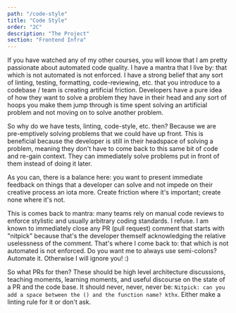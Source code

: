```yaml
---
path: "/code-style"
title: "Code Style"
order: "2C"
description: "The Project"
section: "Frontend Infra"
---
```


If you have watched any of my other courses, you will know that I am pretty passionate about automated code quality. I have a mantra that I live by: that which is not automated is not enforced. I have a strong belief that any sort of linting, testing, formatting, code-reviewing, etc. that you introduce to a codebase / team is creating artificial friction. Developers have a pure idea of how they want to solve a problem they have in their head and any sort of hoops you make them jump through is time spent solving an artificial problem and not moving on to solve another problem.

So why do we have tests, linting, code-style, etc. then? Because we are pre-emptively solving problems that we could have up front. This is beneficial because the developer is still in their headspace of solving a problem, meaning they don't have to come back to this same bit of code and re-gain context. They can immediately solve problems put in front of them instead of doing it later.

As you can, there is a balance here: you want to present immediate feedback on things that a developer can solve and not impede on their creative process an iota more. Create friction where it's important; create none where it's not.

This is comes back to mantra: many teams rely on manual code reviews to enforce stylistic and usually arbitrary coding standards. I refuse. I am known to immediately close any PR (pull request) comment that starts with "nitpick" because that's the developer themself acknowledging the relative uselessness of the comment. That's where I come back to: that which is not automated is not enforced. Do you want me to always use semi-colons? Automate it. Otherwise I will ignore you! :)

So what PRs for then? These should be high level architecture discussions, teaching moments, learning moments, and useful discourse on the state of a PR and the code base. It should never, never, never be: `Nitpick: can you add a space between the () and the function name? kthx`. Either make a linting rule for it or don't ask.
